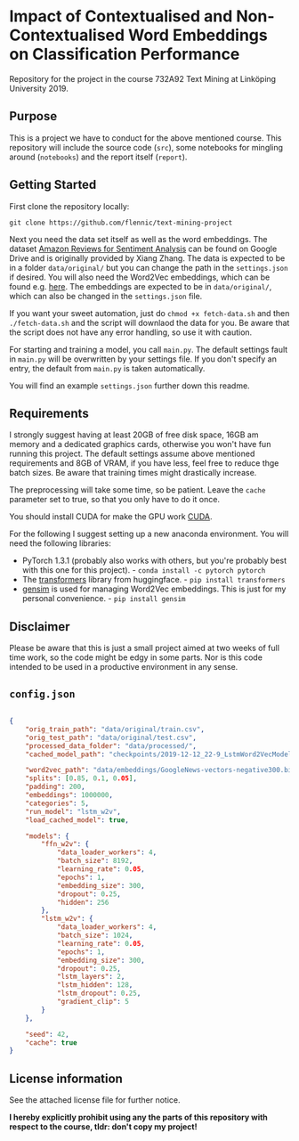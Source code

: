 # Impact of Contextualised and Non-Contextualised Word Embeddings on Classification Performance

Repository for the project in the course 732A92 Text Mining at Linköping University 2019.

## Purpose

This is a project we have to conduct for the above mentioned course. This repository will include the source code (`src`), some notebooks for mingling around (`notebooks`) and the report itself (`report`).

## Getting Started

First clone the repository locally:

```git clone https://github.com/flennic/text-mining-project```

Next you need the data set itself as well as the word embeddings.
The dataset [Amazon Reviews for Sentiment Analysis](https://drive.google.com/open?id=0Bz8a_Dbh9QhbZVhsUnRWRDhETzA) can be found on Google Drive and is originally provided by Xiang Zhang. The data is expected to be in a folder `data/original/` but you can change the path in the `settings.json` if desired.
You will also need the Word2Vec embeddings, which can be found e.g. [here](https://github.com/mmihaltz/word2vec-GoogleNews-vectors). The embeddings are expected to be in `data/original/`, which can also be changed in the `settings.json` file.

If you want your sweet automation, just do `chmod +x fetch-data.sh` and then `./fetch-data.sh` and the script will downlaod the data for you. Be aware that the script does not have any error handling, so use it with caution.

For starting and training a model, you call `main.py`. The default settings fault in `main.py` will be overwritten by your settings file. If you don't specify an entry, the default from `main.py` is taken automatically.

You will find an example `settings.json` further down this readme.

## Requirements

I strongly suggest having at least 20GB of free disk space, 16GB am memory and a dedicated graphics cards, otherwise you won't have fun running this project. The default settings assume above mentioned requirements and 8GB of VRAM, if you have less, feel free to reduce thge batch sizes. Be aware that training times might drastically increase.

The preprocessing will take some time, so be patient. Leave the `cache` parameter set to true, so that you only have to do it once.

You should install CUDA for make the GPU work [CUDA](https://developer.nvidia.com/cuda-downloads).

For the following I suggest setting up a new anaconda environment. You will need the following libraries:

- PyTorch 1.3.1 (probably also works with others, but you're probably best with this one for this project).
        - `conda install -c pytorch pytorch`
- The [transformers](https://github.com/huggingface/transformers) library from huggingface.
        - `pip install transformers`
- [gensim](https://radimrehurek.com/gensim/) is used for managing Word2Vec embeddings. This is just for my personal convenience.
        - `pip install gensim`

## Disclaimer

Please be aware that this is just a small project aimed at two weeks of full time work, so the code might be edgy in some parts. Nor is this code intended to be used in a productive environment in any sense.

## `config.json`

```json

{
    "orig_train_path": "data/original/train.csv",
    "orig_test_path": "data/original/test.csv",
    "processed_data_folder": "data/processed/",
    "cached_model_path": "checkpoints/2019-12-12_22-9_LstmWord2VecModelInteractor.pth",

    "word2vec_path": "data/embeddings/GoogleNews-vectors-negative300.bin",
    "splits": [0.85, 0.1, 0.05],
    "padding": 200,
    "embeddings": 1000000,
    "categories": 5,
    "run_model": "lstm_w2v",
    "load_cached_model": true,

    "models": {
        "ffn_w2v": {
            "data_loader_workers": 4,
            "batch_size": 8192,
            "learning_rate": 0.05,
            "epochs": 1,
            "embedding_size": 300,
            "dropout": 0.25,
            "hidden": 256
        },
        "lstm_w2v": {
            "data_loader_workers": 4,
            "batch_size": 1024,
            "learning_rate": 0.05,
            "epochs": 1,
            "embedding_size": 300,
            "dropout": 0.25,
            "lstm_layers": 2,
            "lstm_hidden": 128,
            "lstm_dropout": 0.25,
            "gradient_clip": 5
        }
    },

    "seed": 42,
    "cache": true
}
```

## License information

See the attached license file for further notice.

**I hereby explicitly prohibit using any the parts of this repository with respect to the course, tldr: don't copy my project!**
